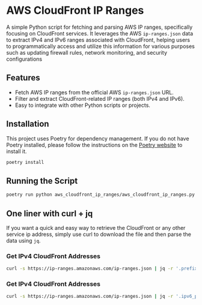 # AWS CloudFront IP Ranges

A simple Python script for fetching and parsing AWS IP ranges, specifically focusing on CloudFront services. It leverages the AWS `ip-ranges.json` data to extract IPv4 and IPv6 ranges associated with CloudFront, helping users to programmatically access and utilize this information for various purposes such as updating firewall rules, network monitoring, and security configurations

## Features

- Fetch AWS IP ranges from the official AWS `ip-ranges.json` URL.
- Filter and extract CloudFront-related IP ranges (both IPv4 and IPv6).
- Easy to integrate with other Python scripts or projects.

## Installation

This project uses Poetry for dependency management. If you do not have Poetry installed, please follow the instructions on the [Poetry website](https://python-poetry.org/docs/#installation) to install it.

```bash
poetry install
```

## Running the Script

```bash
poetry run python aws_cloudfront_ip_ranges/aws_cloudfront_ip_ranges.py
```

## One liner with curl + jq

If you want a quick and easy way to retrieve the CloudFront or any other service ip address, simply use curl to download the file and then parse the data using `jq`.

### Get IPv4 CloudFront Addresses

```bash
curl -s https://ip-ranges.amazonaws.com/ip-ranges.json | jq -r '.prefixes[] | select(.service == "CLOUDFRONT") | .ip_prefix'
```

### Get IPv4 CloudFront Addresses

```bash
curl -s https://ip-ranges.amazonaws.com/ip-ranges.json | jq -r '.ipv6_prefixes[] | select(.service == "CLOUDFRONT") | .ipv6_prefix'
```
